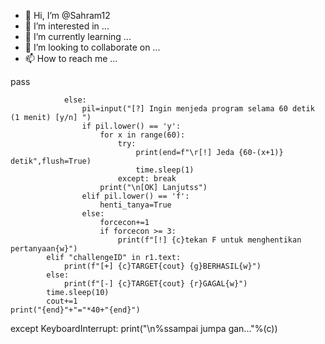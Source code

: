 - 👋 Hi, I’m @Sahram12
- 👀 I’m interested in ...
- 🌱 I’m currently learning ...
- 💞️ I’m looking to collaborate on ...
- 📫 How to reach me ...

<!---
Sahram12/Sahram12 is a ✨ special ✨ repository because its `README.md` (this file) appears on your GitHub profile.
You can click the Preview link to take a look at your changes.
--->pass
				else:
					pil=input("[?] Ingin menjeda program selama 60 detik (1 menit) [y/n] ")
					if pil.lower() == 'y':
						for x in range(60):
							try:
								print(end=f"\r[!] Jeda {60-(x+1)} detik",flush=True)
								time.sleep(1)
							except: break
						print("\n[OK] Lanjutss")
					elif pil.lower() == 'f':
						henti_tanya=True
					else:
						forcecon+=1
						if forcecon >= 3:
							print(f"[!] {c}tekan F untuk menghentikan pertanyaan{w}")
			elif "challengeID" in r1.text:
				print(f"[+] {c}TARGET{cout} {g}BERHASIL{w}")
			else:
				print(f"[-] {c}TARGET{cout} {r}GAGAL{w}")
			time.sleep(10)
			cout+=1
	print("{end}"+"="*40+"{end}")
except KeyboardInterrupt:
	print("\n%ssampai jumpa gan..."%(c))
